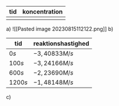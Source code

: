 
| tid | koncentration |
| --- | ------------- |
|     |               |


a)
![[Pasted image 20230815112122.png]]
b)

| tid  | reaktionshastighed |
| ---- | ------------------ |
| $0s$    | $-3,40833 M/s$           |
| $100s$  | $-3,24166M/s$           |
| $600s$  | $-2,23690M/s$           |
| $1200s$ | $-1,48148 M/s$           |

c)




